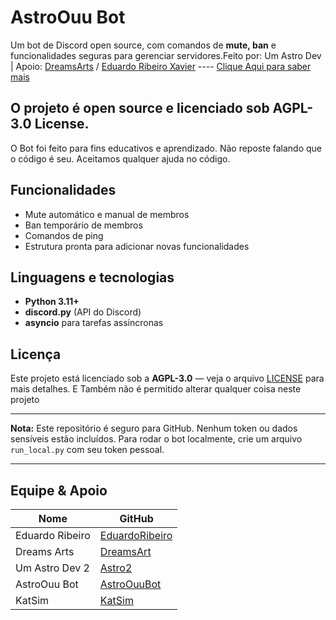 # AstroOuu Bot

Um bot de Discord open source, com comandos de **mute, ban** e funcionalidades seguras para gerenciar servidores.Feito por: Um Astro Dev |
Apoio: [DreamsArts](https://github.com/DreamsArts) / [Eduardo Ribeiro Xavier](https://github.com/EduardoRibeiroXavier) ----
 [Clique Aqui para saber mais](https://o-menino-front-end.github.io/AstroOuu-Bot-Site)

O projeto é **open source** e licenciado sob **AGPL-3.0 License**.  
---------------------------
O Bot foi feito para fins educativos e aprendizado. Não reposte falando que o código é seu.
Aceitamos qualquer ajuda no código.

## Funcionalidades
- Mute automático e manual de membros
- Ban temporário de membros
- Comandos de ping
- Estrutura pronta para adicionar novas funcionalidades

## Linguagens e tecnologias
- **Python 3.11+**
- **discord.py** (API do Discord)
- **asyncio** para tarefas assíncronas

## Licença
Este projeto está licenciado sob a **AGPL-3.0** — veja o arquivo [LICENSE](LICENSE) para mais detalhes.
E Também não é permitido alterar qualquer coisa neste projeto

---

**Nota:** Este repositório é seguro para GitHub. Nenhum token ou dados sensíveis estão incluídos. Para rodar o bot localmente, crie um arquivo `run_local.py` com seu token pessoal.

---

## Equipe & Apoio
| Nome                | GitHub        |
|---------------------|-------------------------|
|Eduardo Ribeiro      | [EduardoRibeiro](https://github.com/EduardoRibeiroXavier) |
|Dreams Arts          | [DreamsArt](https://github.com/DreamsArts) |
|Um Astro Dev 2       | [Astro2](https://github.com/O-Menino-Front-End) |
|AstroOuu Bot         | [AstroOuuBot](https://github.com/AstroOuu-Bot) |
|KatSim               | [KatSim](https://github.com/KatSimBR) |
